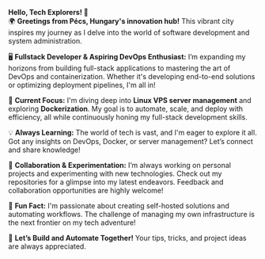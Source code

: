 **Hello, Tech Explorers! 🚀**  
🌍 **Greetings from Pécs, Hungary's innovation hub!** This vibrant city inspires my journey as I delve into the world of software development and system administration.

🖥️ **Fullstack Developer & Aspiring DevOps Enthusiast:** I’m expanding my horizons from building full-stack applications to mastering the art of DevOps and containerization. Whether it's developing end-to-end solutions or optimizing deployment pipelines, I'm all in!

🐧 **Current Focus:** I'm diving deep into **Linux VPS server management** and exploring **Dockerization**. My goal is to automate, scale, and deploy with efficiency, all while continuously honing my full-stack development skills.

💡 **Always Learning:** The world of tech is vast, and I'm eager to explore it all. Got any insights on DevOps, Docker, or server management? Let’s connect and share knowledge!

🤝 **Collaboration & Experimentation:** I’m always working on personal projects and experimenting with new technologies. Check out my repositories for a glimpse into my latest endeavors. Feedback and collaboration opportunities are highly welcome!

🔧 **Fun Fact:** I'm passionate about creating self-hosted solutions and automating workflows. The challenge of managing my own infrastructure is the next frontier on my tech adventure!

🔗 **Let’s Build and Automate Together!** Your tips, tricks, and project ideas are always appreciated.
